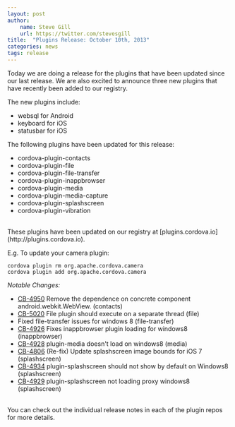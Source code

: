 ```yaml
---
layout: post
author:
    name: Steve Gill
    url: https://twitter.com/stevesgill
title:  "Plugins Release: October 10th, 2013"
categories: news
tags: release
---
```


Today we are doing a release for the plugins that have been updated since our last release. We are also excited to announce three new plugins that have recently been added to our registry. 

The new plugins include:
* websql for Android
* keyboard for iOS
* statusbar for iOS

The following plugins have been updated for this release:
* cordova-plugin-contacts
* cordova-plugin-file
* cordova-plugin-file-transfer
* cordova-plugin-inappbrowser
* cordova-plugin-media
* cordova-plugin-media-capture
* cordova-plugin-splashscreen
* cordova-plugin-vibration


<br />
These plugins have been updated on our registry at [plugins.cordova.io](http://plugins.cordova.io).

<br />
<!--more-->

E.g. To update your camera plugin:

    cordova plugin rm org.apache.cordova.camera
    cordova plugin add org.apache.cordova.camera

    
*Notable Changes:*
* [CB-4950](https://issues.apache.org/jira/browse/CB-4950) Remove the dependence on concrete component android.webkit.WebView. (contacts)
* [CB-5020](https://issues.apache.org/jira/browse/CB-5020) File plugin should execute on a separate thread (file)
* Fixed file-transfer issues for windows 8 (file-transfer)
* [CB-4926](https://issues.apache.org/jira/browse/CB-4926) Fixes inappbrowser plugin loading for windows8 (inappbrowser)
* [CB-4928](https://issues.apache.org/jira/browse/CB-4928) plugin-media doesn't load on windows8 (media)
* [CB-4806](https://issues.apache.org/jira/browse/CB-4806) (Re-fix) Update splashscreen image bounds for iOS 7 (splashscreen)
* [CB-4934](https://issues.apache.org/jira/browse/CB-4934) plugin-splashscreen should not show by default on Windows8 (splashscreen)
* [CB-4929](https://issues.apache.org/jira/browse/CB-4929) plugin-splashscreen not loading proxy windows8 (splashscreen)

<br />
You can check out the individual release notes in each of the plugin repos for more details.


